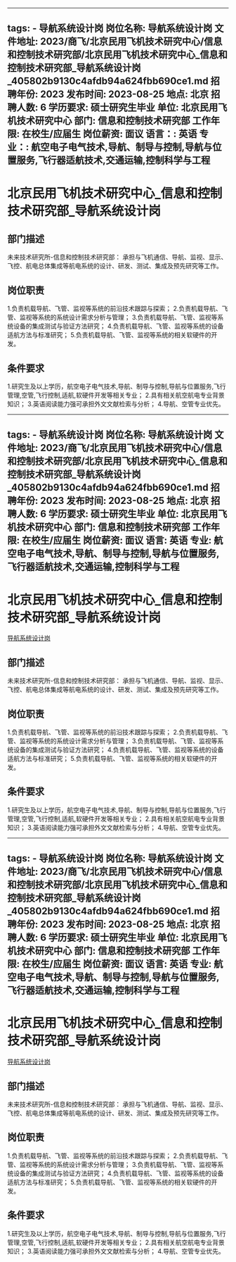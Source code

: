 
---
tags:
    - 导航系统设计岗
岗位名称: 导航系统设计岗
文件地址: 2023/商飞/北京民用飞机技术研究中心/信息和控制技术研究部/北京民用飞机技术研究中心_信息和控制技术研究部_导航系统设计岗_405802b9130c4afdb94a624fbb690ce1.md
招聘年份: 2023
发布时间: 2023-08-25
地点: 北京
招聘人数: 6
学历要求: 硕士研究生毕业
单位: 北京民用飞机技术研究中心
部门: 信息和控制技术研究部
工作年限: 在校生/应届生
岗位薪资: 面议
语言：: 英语
专业：: 航空电子电气技术,导航、制导与控制,导航与位置服务,飞行器适航技术,交通运输,控制科学与工程
---

# 北京民用飞机技术研究中心_信息和控制技术研究部_导航系统设计岗

## 部门描述

未来技术研究所-信息和控制技术研究部： 承担与飞机通信、导航、监视、显示、飞控、航电总体集成等航电系统的设计、研发、测试、集成及预先研究等工作。

## 岗位职责

1.负责机载导航、飞管、监视等系统的前沿技术跟踪与探索；
 2.负责机载导航、飞管、监视等系统的系统设计需求分析与管理；
 3.负责机载导航、飞管、监视等系统设备的集成测试与验证方法研究；
 4.负责机载导航、飞管、监视等系统的设备适航方法与标准研究；
 5.负责机载导航、飞管、监视等系统的相关软硬件的开发。

 ## 条件要求

1.研究生及以上学历，航空电子电气技术,导航、制导与控制,导航与位置服务,飞行管理,空管,飞行控制,适航,软硬件开发等相关专业；
 2.具有相关航空航电专业背景知识；
 3.英语阅读能力强可承担外文文献检索与分析；
 4.导航、空管专业优先。

---
tags:
    - 导航系统设计岗
岗位名称: 导航系统设计岗
文件地址: 2023/商飞/北京民用飞机技术研究中心/信息和控制技术研究部/北京民用飞机技术研究中心_信息和控制技术研究部_导航系统设计岗_405802b9130c4afdb94a624fbb690ce1.md
招聘年份: 2023
发布时间: 2023-08-25
地点: 北京
招聘人数: 6
学历要求: 硕士研究生毕业
单位: 北京民用飞机技术研究中心
部门: 信息和控制技术研究部
工作年限: 在校生/应届生
岗位薪资: 面议
语言: 英语
专业: 航空电子电气技术,导航、制导与控制,导航与位置服务,飞行器适航技术,交通运输,控制科学与工程
---

# 北京民用飞机技术研究中心_信息和控制技术研究部_导航系统设计岗

[导航系统设计岗](http://zhaopin.comac.cc/zp/ct/out/position/positionDetail?planid=405802b9130c4afdb94a624fbb690ce1)

## 部门描述

未来技术研究所-信息和控制技术研究部： 承担与飞机通信、导航、监视、显示、飞控、航电总体集成等航电系统的设计、研发、测试、集成及预先研究等工作。

## 岗位职责

1.负责机载导航、飞管、监视等系统的前沿技术跟踪与探索；
 2.负责机载导航、飞管、监视等系统的系统设计需求分析与管理；
 3.负责机载导航、飞管、监视等系统设备的集成测试与验证方法研究；
 4.负责机载导航、飞管、监视等系统的设备适航方法与标准研究；
 5.负责机载导航、飞管、监视等系统的相关软硬件的开发。

 ## 条件要求

1.研究生及以上学历，航空电子电气技术,导航、制导与控制,导航与位置服务,飞行管理,空管,飞行控制,适航,软硬件开发等相关专业；
 2.具有相关航空航电专业背景知识；
 3.英语阅读能力强可承担外文文献检索与分析；
 4.导航、空管专业优先。

---
tags:
    - 导航系统设计岗
岗位名称: 导航系统设计岗
文件地址: 2023/商飞/北京民用飞机技术研究中心/信息和控制技术研究部/北京民用飞机技术研究中心_信息和控制技术研究部_导航系统设计岗_405802b9130c4afdb94a624fbb690ce1.md
招聘年份: 2023
发布时间: 2023-08-25
地点: 北京
招聘人数: 6
学历要求: 硕士研究生毕业
单位: 北京民用飞机技术研究中心
部门: 信息和控制技术研究部
工作年限: 在校生/应届生
岗位薪资: 面议
语言: 英语
专业: 航空电子电气技术,导航、制导与控制,导航与位置服务,飞行器适航技术,交通运输,控制科学与工程
---

# 北京民用飞机技术研究中心_信息和控制技术研究部_导航系统设计岗

[导航系统设计岗](http://zhaopin.comac.cc/zp/ct/out/position/positionDetail?planid=405802b9130c4afdb94a624fbb690ce1)


## 部门描述

未来技术研究所-信息和控制技术研究部： 承担与飞机通信、导航、监视、显示、飞控、航电总体集成等航电系统的设计、研发、测试、集成及预先研究等工作。

## 岗位职责

1.负责机载导航、飞管、监视等系统的前沿技术跟踪与探索；
 2.负责机载导航、飞管、监视等系统的系统设计需求分析与管理；
 3.负责机载导航、飞管、监视等系统设备的集成测试与验证方法研究；
 4.负责机载导航、飞管、监视等系统的设备适航方法与标准研究；
 5.负责机载导航、飞管、监视等系统的相关软硬件的开发。

 ## 条件要求

1.研究生及以上学历，航空电子电气技术,导航、制导与控制,导航与位置服务,飞行管理,空管,飞行控制,适航,软硬件开发等相关专业；
 2.具有相关航空航电专业背景知识；
 3.英语阅读能力强可承担外文文献检索与分析；
 4.导航、空管专业优先。
